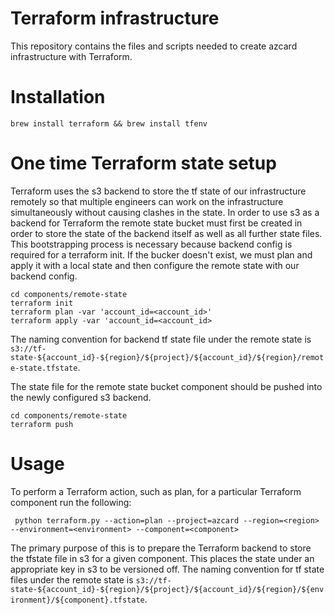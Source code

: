 # Terraform infrastructure
This repository contains the files and scripts needed to create azcard infrastructure with Terraform.

# Installation

```
brew install terraform && brew install tfenv
```

# One time Terraform state setup
Terraform uses the s3 backend to store the tf state of our infrastructure remotely so that multiple engineers can work on the infrastructure simultaneously without causing clashes in the state. In order to use s3 as a backend for Terraform the remote state bucket must first be created in order to store the state of the backend itself as well as all further state files. This bootstrapping process is necessary because backend config is required for a terraform init. If the bucker doesn't exist, we must plan and apply it with a local state and then configure the remote state with our backend config.

```
cd components/remote-state
terraform init
terraform plan -var 'account_id=<account_id>'
terraform apply -var 'account_id=<account_id>
```

 The naming convention for backend tf state file under the remote state is `s3://tf-state-${account_id}-${region}/${project}/${account_id}/${region}/remote-state.tfstate`.

The state file for the remote state bucket component should be pushed into the newly configured s3 backend.
```
cd components/remote-state
terraform push
```

# Usage

To perform a Terraform action, such as plan, for a particular Terraform component run the following:
```
 python terraform.py --action=plan --project=azcard --region=<region> --environment=<environment> --component=<component>
```
The primary purpose of this is to prepare the Terraform backend to store the tfstate file in s3 for a given component. This places the state under an appropriate key in s3 to be versioned off. 
The naming convention for tf state files under the remote state is `s3://tf-state-${account_id}-${region}/${project}/${account_id}/${region}/${environment}/${component}.tfstate`.

